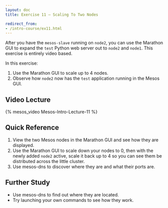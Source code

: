 ```yaml
---
layout: doc
title: Exercise 11 – Scaling To Two Nodes

redirect_from:
- /intro-course/ex11.html
---
```


After you have the ``mesos-slave`` running on ``node2``, you can use the Marathon GUI to expand the ``test`` Python web server out to ``node2`` and ``node1``.  This exercise is entirely video based.

In this exercise:

1. Use the Marathon GUI to scale up to 4 nodes.
2. Observe how ``node2`` now has the ``test`` application running in the Mesos GUI.

Video Lecture
-------------

{% mesos_video Mesos-Intro-Lecture-11 %}


Quick Reference
---------------

1. View the two Mesos nodes in the Marathon GUI and see how they are displayed.
2. Use the Marathon GUI to scale down your nodes to 0, then with the newly added ``node2`` active, scale it back up to 4 so you can see them be distributed across the little cluster.
3. Use mesos-dns to discover where they are and what their ports are.


Further Study
-------------

* Use mesos-dns to find out where they are located.
* Try launching your own commands to see how they work.
